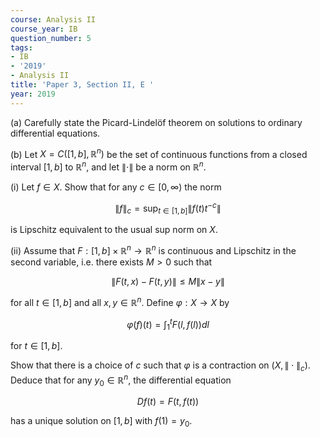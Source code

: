```yaml
---
course: Analysis II
course_year: IB
question_number: 5
tags:
- IB
- '2019'
- Analysis II
title: 'Paper 3, Section II, E '
year: 2019
---
```




(a) Carefully state the Picard-Lindelöf theorem on solutions to ordinary differential equations.

(b) Let $X=C\left([1, b], \mathbb{R}^{n}\right)$ be the set of continuous functions from a closed interval $[1, b]$ to $\mathbb{R}^{n}$, and let $\|\cdot\|$ be a norm on $\mathbb{R}^{n}$.

(i) Let $f \in X$. Show that for any $c \in[0, \infty)$ the norm

$$\|f\|_{c}=\sup _{t \in[1, b]}\left\|f(t) t^{-c}\right\|$$

is Lipschitz equivalent to the usual sup norm on $X$.

(ii) Assume that $F:[1, b] \times \mathbb{R}^{n} \rightarrow \mathbb{R}^{n}$ is continuous and Lipschitz in the second variable, i.e. there exists $M>0$ such that

$$\|F(t, x)-F(t, y)\| \leqslant M\|x-y\|$$

for all $t \in[1, b]$ and all $x, y \in \mathbb{R}^{n}$. Define $\varphi: X \rightarrow X$ by

$$\varphi(f)(t)=\int_{1}^{t} F(l, f(l)) d l$$

for $t \in[1, b]$.

Show that there is a choice of $c$ such that $\varphi$ is a contraction on $\left(X,\|\cdot\|_{c}\right)$. Deduce that for any $y_{0} \in \mathbb{R}^{n}$, the differential equation

$$D f(t)=F(t, f(t))$$

has a unique solution on $[1, b]$ with $f(1)=y_{0}$.